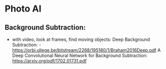 # Photo AI
## Background Subtraction: 
  - with video, look at frames, find moving objects: 
    Deep Background Subtraction: - https://orbi.uliege.be/bitstream/2268/195180/1/Braham2016Deep.pdf
    A Deep Convolutional Neural Network for Background
Subtraction: https://arxiv.org/pdf/1702.01731.pdf
